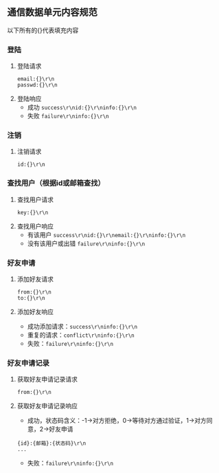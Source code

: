 ## 通信数据单元内容规范
以下所有的{}代表填充内容

### 登陆
1. 登陆请求
    ```
    email:{}\r\n
    passwd:{}\r\n
    ```
2. 登陆响应
    * 成功  `success\r\nid:{}\r\ninfo:{}\r\n` 
    * 失败  `failure\r\ninfo:{}\r\n`


### 注销
1. 注销请求
	```
	id:{}\r\n	
	```

### 查找用户（根据id或邮箱查找）
1. 查找用户请求
    ```
    key:{}\r\n
    ```
2. 查找用户响应
    * 有该用户 `success\r\nid:{}\r\nemail:{}\r\ninfo:{}\r\n` 
    * 没有该用户或出错 `failure\r\ninfo:{}\r\n`

### 好友申请
1. 添加好友请求
    ```
    from:{}\r\n
    to:{}\r\n
    ```

2. 添加好友响应
    * 成功添加请求：`success\r\ninfo:{}\r\n`
    * 重复的请求：`conflict\r\ninfo:{}\r\n`
    * 失败：`failure\r\ninfo:{}\r\n`

### 好友申请记录
1. 获取好友申请记录请求
    ```
    from:{}\r\n
    ```

2. 获取好友申请记录响应
    * 成功，状态码含义：-1->对方拒绝，0->等待对方通过验证，1->对方同意，2->好友申请
    ```
    {id}:{邮箱}:{状态码}\r\n
    ...
    ```
    * 失败：`failure\r\ninfo:{}\r\n`
